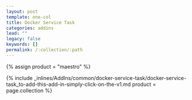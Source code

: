 ```yaml
---
layout: post
template: one-col
title: Docker Service Task
categories: addins
lead: ""
legacy: false
keywords: []
permalink: /:collection/:path
---
```



{% assign product = "maestro" %}

{% include _inlines/AddIns/common/docker-service-task/docker-service-task_to-add-this-add-in-simply-click-on-the-v1.md  product = page.collection %}
